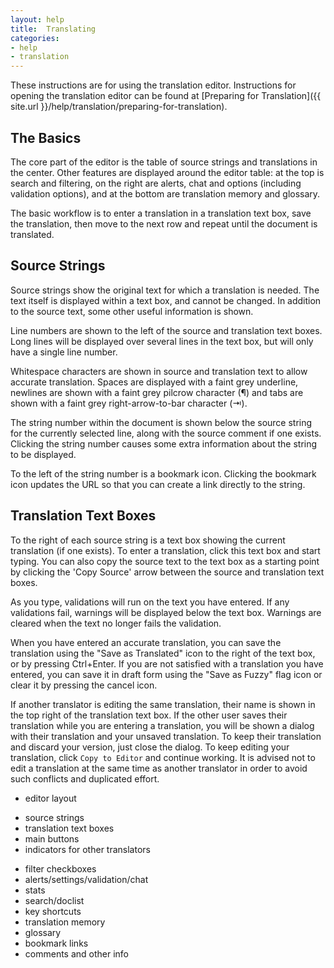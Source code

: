 ```yaml
---
layout: help
title:  Translating
categories:
- help
- translation
---
```


These instructions are for using the translation editor. Instructions for opening the translation editor can be found at [Preparing for Translation]({{ site.url }}/help/translation/preparing-for-translation).


## The Basics

The core part of the editor is the table of source strings and translations in the center. Other features are displayed around the editor table: at the top is search and filtering, on the right are alerts, chat and options (including validation options), and at the bottom are translation memory and glossary.

The basic workflow is to enter a translation in a translation text box, save the translation, then move to the next row and repeat until the document is translated.


## Source Strings

Source strings show the original text for which a translation is needed. The text itself is displayed within a text box, and cannot be changed. In addition to the source text, some other useful information is shown.

Line numbers are shown to the left of the source and translation text boxes. Long lines will be displayed over several lines in the text box, but will only have a single line number.

Whitespace characters are shown in source and translation text to allow accurate translation. Spaces are displayed with a faint grey underline, newlines are shown with a faint grey pilcrow character (¶) and tabs are shown with a faint grey right-arrow-to-bar character (⇥).

The string number within the document is shown below the source string for the currently selected line, along with the source comment if one exists. Clicking the string number causes some extra information about the string to be displayed.

To the left of the string number is a bookmark icon. Clicking the bookmark icon updates the URL so that you can create a link directly to the string.


## Translation Text Boxes

To the right of each source string is a text box showing the current translation (if one exists). To enter a translation, click this text box and start typing. You can also copy the source text to the text box as a starting point by clicking the 'Copy Source' arrow between the source and translation text boxes.

As you type, validations will run on the text you have entered. If any validations fail, warnings will be displayed below the text box. Warnings are cleared when the text no longer fails the validation.

When you have entered an accurate translation, you can save the translation using the "Save as Translated" icon to the right of the text box, or by pressing Ctrl+Enter. If you are not satisfied with a translation you have entered, you can save it in draft form using the "Save as Fuzzy" flag icon or clear it by pressing the cancel icon.

If another translator is editing the same translation, their name is shown in the top right of the translation text box. If the other user saves their translation while you are entering a translation, you will be shown a dialog with their translation and your unsaved translation. To keep their translation and discard your version, just close the dialog. To keep editing your translation, click `Copy to Editor` and continue working. It is advised not to edit a translation at the same time as another translator in order to avoid such conflicts and duplicated effort.







 - editor layout
  * source strings
  * translation text boxes
  * main buttons
  * indicators for other translators
  - filter checkboxes
  - alerts/settings/validation/chat
  - stats
  - search/doclist
  - key shortcuts
  - translation memory
  - glossary
  - bookmark links
  - comments and other info
